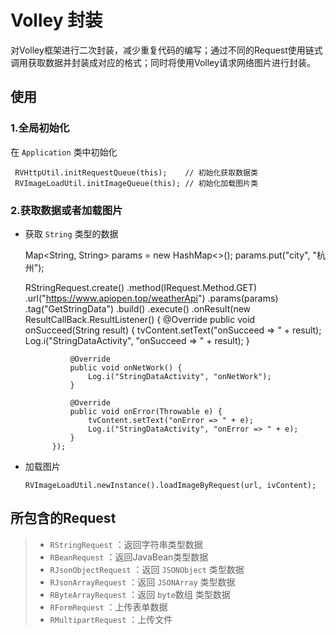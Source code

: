 # Volley 封装

对Volley框架进行二次封装，减少重复代码的编写；通过不同的Request使用链式调用获取数据并封装成对应的格式；同时将使用Volley请求网络图片进行封装。  

## 使用
### 1.全局初始化
在 `Application` 类中初始化

     RVHttpUtil.initRequestQueue(this);    // 初始化获取数据类
     RVImageLoadUtil.initImageQueue(this); // 初始化加载图片类

### 2.获取数据或者加载图片
* 获取 `String` 类型的数据
 
 
    Map<String, String> params = new HashMap<>();
    params.put("city", "杭州");
   
    RStringRequest.create()
            .method(IRequest.Method.GET)
            .url("https://www.apiopen.top/weatherApi")
            .params(params)
            .tag("GetStringData")
            .build()
            .execute()
            .onResult(new ResultCallBack.ResultListener<String>() {
                @Override
                public void onSucceed(String result) {
                    tvContent.setText("onSucceed => " + result);
                    Log.i("StringDataActivity", "onSucceed => " + result);
                }

                @Override
                public void onNetWork() {
                    Log.i("StringDataActivity", "onNetWork");
                }

                @Override
                public void onError(Throwable e) {
                    tvContent.setText("onError => " + e);
                    Log.i("StringDataActivity", "onError => " + e);
                }
            });
 
 * 加载图片
    
       RVImageLoadUtil.newInstance().loadImageByRequest(url, ivContent);


## 所包含的Request
> * `RStringRequest`        ：返回字符串类型数据
> * `RBeanRequest`          ：返回JavaBean类型数据
> * `RJsonObjectRequest`    ：返回 `JSONObject` 类型数据
> * `RJsonArrayRequest`     ：返回 `JSONArray` 类型数据
> * `RByteArrayRequest`     ：返回 `byte`数组 类型数据
> * `RFormRequest`          ：上传表单数据
> * `RMultipartRequest`     ：上传文件